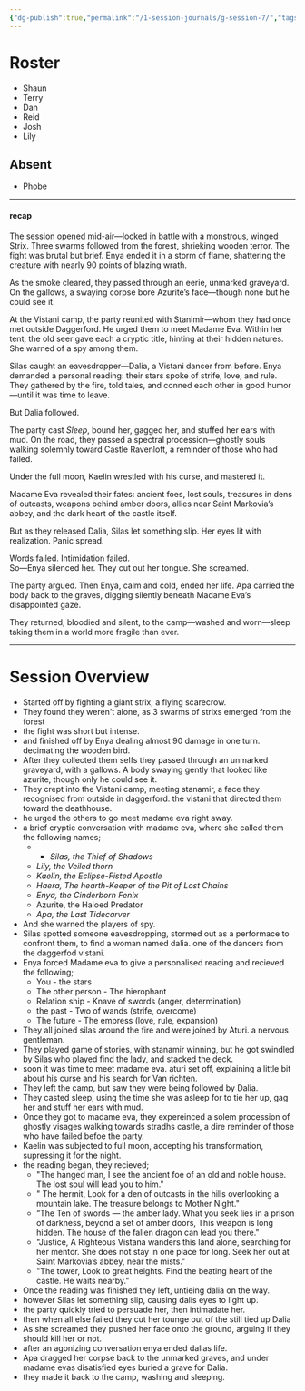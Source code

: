 ```yaml
---
{"dg-publish":true,"permalink":"/1-session-journals/g-session-7/","tags":["journal"]}
---
```


# Roster
- Shaun
- Terry
- Dan
- Reid 
- Josh
- Lily

## Absent
- Phobe 

---

#### recap 
The session opened mid-air—locked in battle with a monstrous, winged Strix. Three swarms followed from the forest, shrieking wooden terror. The fight was brutal but brief. Enya ended it in a storm of flame, shattering the creature with nearly 90 points of blazing wrath.

As the smoke cleared, they passed through an eerie, unmarked graveyard. On the gallows, a swaying corpse bore Azurite’s face—though none but he could see it.

At the Vistani camp, the party reunited with Stanimir—whom they had once met outside Daggerford. He urged them to meet Madame Eva. Within her tent, the old seer gave each a cryptic title, hinting at their hidden natures. She warned of a spy among them.

Silas caught an eavesdropper—Dalia, a Vistani dancer from before. Enya demanded a personal reading: their stars spoke of strife, love, and rule. They gathered by the fire, told tales, and conned each other in good humor—until it was time to leave.

But Dalia followed.

The party cast _Sleep_, bound her, gagged her, and stuffed her ears with mud. On the road, they passed a spectral procession—ghostly souls walking solemnly toward Castle Ravenloft, a reminder of those who had failed.

Under the full moon, Kaelin wrestled with his curse, and mastered it.

Madame Eva revealed their fates: ancient foes, lost souls, treasures in dens of outcasts, weapons behind amber doors, allies near Saint Markovia’s abbey, and the dark heart of the castle itself.

But as they released Dalia, Silas let something slip. Her eyes lit with realization. Panic spread.

Words failed. Intimidation failed.  
So—Enya silenced her. They cut out her tongue. She screamed.

The party argued. Then Enya, calm and cold, ended her life. Apa carried the body back to the graves, digging silently beneath Madame Eva’s disappointed gaze.

They returned, bloodied and silent, to the camp—washed and worn—sleep taking them in a world more fragile than ever.

---

# Session Overview
- Started off by fighting a giant strix, a flying scarecrow. 
- They found they weren't alone, as 3 swarms of strixs emerged from the forest
- the fight was short but intense. 
- and finished off by Enya dealing almost 90 damage in one turn. decimating the wooden bird. 
- After they collected them selfs they passed through an unmarked graveyard, with a gallows. A body swaying gently that looked like azurite, though only he could see it. 
- They crept into the Vistani camp, meeting stanamir, a face they recognised from outside in daggerford. the vistani that directed them toward the deathhouse. 
- he urged the others to go meet madame eva right away. 
- a brief cryptic conversation with madame eva, where she called them the following names; 
	- - _Silas, the Thief of Shadows_
	- _Lily, the Veiled thorn_
	- _Kaelin, the Eclipse-Fisted Apostle_
	- _Haera, The hearth-Keeper of the Pit of Lost Chains_
	- _Enya, the Cinderborn Fenix_
	- Azurite, the Haloed Predator
	- _Apa, the Last Tidecarver_
- And she warned the players of spy. 
- Silas spotted someone eavesdropping, stormed out as a performace to confront them, to find a woman named dalia. one of the dancers from the daggerfod vistani. 
- Enya forced Madame eva to give a personalised reading and recieved the following; 
	- You - the stars 
	- The other person - The hierophant 
	- Relation ship - Knave of swords (anger, determination)
	- the past - Two of wands (strife, overcome)
	- The future - The empress (love, rule, expansion)
- They all joined silas around the fire and were joined by Aturi. a nervous gentleman. 
- They played game of stories, with stanamir winning, but he got swindled by Silas who played find the lady, and stacked the deck. 
- soon it was time to meet madame eva. aturi set off, explaining a little bit about his curse and his search for Van richten. 
- They left the camp, but saw they were being followed by Dalia. 
- They casted sleep, using the time she was asleep for to tie her up, gag her and stuff her ears with mud. 
- Once they got to madame eva, they expereinced a solem procession of ghostly visages walking towards stradhs castle, a dire reminder of those who have failed befoe the party. 
- Kaelin was subjected to full moon, accepting his transformation, supressing it for the night. 
- the reading began, they recieved; 
	- "The hanged man, I see the ancient foe of an old and noble house. The lost soul will lead you to him."
	- " The hermit, Look for a den of outcasts in the hills overlooking a mountain lake. The treasure belongs to Mother Night."
	- “The Ten of swords — the amber lady. What you seek lies in a prison of darkness, beyond a set of amber doors, This weapon is long hidden. The house of the fallen dragon can lead you there."
	- "Justice, A Righteous Vistana wanders this land alone, searching for her mentor. She does not stay in one place for long. Seek her out at Saint Markovia’s abbey, near the mists."
	- "The tower, Look to great heights. Find the beating heart of the castle. He waits nearby."
- Once the reading was finished they left, untieing dalia on the way. 
- however Silas let something slip, causing dalis eyes to light up. 
- the party quickly tried to persuade her, then intimadate her. 
- then when all else failed they cut her tounge out of the still tied up Dalia 
- As she screamed they pushed her face onto the ground, arguing if they should kill her or not. 
- after an agonizing conversation enya ended dalias life. 
- Apa dragged her corpse back to the unmarked graves, and under madame evas disatisfied eyes buried a grave for Dalia. 
- they made it back to the camp, washing and sleeping. 

